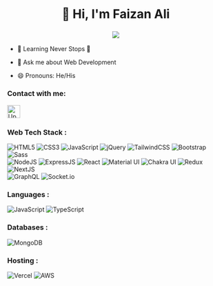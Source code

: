 <h1 align="center">👋 Hi, I'm Faizan Ali </a></h1>
<h3 align="center"> <img src="https://readme-typing-svg.herokuapp.com?color=0357F7&lines=Front+End+Developer+%3A);Full+Stack+Developer+%3A)" /> </h3>

- 🌱 Learning Never Stops 🚀

- 💬 Ask me about Web Development

- 😄 Pronouns: He/His

<h3 align="left">Contact with me:</h3>
<div align="left">
<a href="https://www.upwork.com/freelancers/~01fd17d7943d98645a" target="_blank"><img height="30px" alt="Upwork"
        src="https://assets-global.website-files.com/603fea6471d9d8559d077603/6092b7514135708162a4be92_Favicon%20256.png" /></a>
<!-- <a href="https://www.linkedin.com/in/full-stack-js-software-engineer" target="_blank"><img alt="LinkedIn"
        src="https://img.shields.io/badge/linkedin-%230077B5.svg?style=for-the-badge&logo=linkedin&logoColor=white" /></a>
<a href="mailto:webdev.faizanali@gmail.com" target="_blank"><img alt="Gmail"
        src="https://img.shields.io/badge/Gmail-D14836?style=for-the-badge&logo=gmail&logoColor=white" /></a> -->
</div>

<h3 align="left">Web Tech Stack :</h3>
<div align="left">
    <img alt="HTML5"
        src="https://img.shields.io/badge/html5-%23E34F26.svg?style=for-the-badge&logo=html5&logoColor=white" />
    <img alt="CSS3"
        src="https://img.shields.io/badge/css3-%231572B6.svg?style=for-the-badge&logo=css3&logoColor=white" />
    <img alt="JavaScript"
        src="https://img.shields.io/badge/javascript-%23323330.svg?style=for-the-badge&logo=javascript&logoColor=%23F7DF1E" />
    <img alt="jQuery"
        src="https://img.shields.io/badge/jquery-%230769AD.svg?style=for-the-badge&logo=jquery&logoColor=white" />
    <img alt="TailwindCSS"
        src="https://img.shields.io/badge/Tailwind_CSS-38B2AC?style=for-the-badge&logo=tailwind-css&logoColor=white" />
    <img alt="Bootstrap"
        src="https://img.shields.io/badge/bootstrap-%23563D7C.svg?style=for-the-badge&logo=bootstrap&logoColor=white" />
    <img alt="Sass" src="https://img.shields.io/badge/Sass-CC6699?style=for-the-badge&logo=sass&logoColor=white" /><br>
    <img alt="NodeJS"
        src="https://img.shields.io/badge/node.js-%2343853D.svg?style=for-the-badge&logo=node-dot-js&logoColor=white" />
    <img alt="ExpressJS"
        src="https://img.shields.io/badge/Express.js-000000?style=for-the-badge&logo=express&logoColor=white" />
    <img alt="React"
        src="https://img.shields.io/badge/react-%2320232a.svg?style=for-the-badge&logo=react&logoColor=%2361DAFB" />
    <img alt="Material UI"
        src="https://img.shields.io/badge/Material%20UI-007FFF?style=for-the-badge&logo=mui&logoColor=white" />
    <img alt="Chakra UI"
        src="https://img.shields.io/badge/Chakra--UI-319795?style=for-the-badge&logo=chakra-ui&logoColor=white" />
    <img alt="Redux" src="https://img.shields.io/badge/Redux-593D88?style=for-the-badge&logo=redux&logoColor=white" />
    <img alt="NextJS"
        src="https://img.shields.io/badge/next.js-000000?style=for-the-badge&logo=nextdotjs&logoColor=white" /><br>
    <img alt="GraphQL"
        src="https://img.shields.io/badge/GraphQL-E10098?style=for-the-badge&logo=graphql&logoColor=white" />
    <img alt="Socket.io"
        src="https://img.shields.io/badge/Socket.io-010101?&style=for-the-badge&logo=Socket.io&logoColor=white" />
</div>


<h3 align="left">Languages :</h3>
<div align="left">
    <img alt="JavaScript"
        src="https://img.shields.io/badge/javascript-%23323330.svg?style=for-the-badge&logo=javascript&logoColor=%23F7DF1E" />
    <img alt="TypeScript"
        src="https://img.shields.io/badge/TypeScript-007ACC?style=for-the-badge&logo=typescript&logoColor=white" />

</div>

<h3 align="left">Databases :</h3>
<div align="left">
    <img alt="MongoDB"
        src="https://img.shields.io/badge/MongoDB-4EA94B?style=for-the-badge&logo=mongodb&logoColor=white" />
</div>

<h3 align="left">Hosting :</h3>
<div align="left">
<img alt="Vercel" src="https://img.shields.io/badge/Vercel-000000?style=for-the-badge&logo=vercel&logoColor=white"/>
<img alt="AWS" src="https://img.shields.io/badge/Amazon_AWS-232F3E?style=for-the-badge&logo=amazonaws&logoColor=white"/>
</div>

